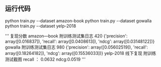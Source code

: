 ## 运行代码
python train.py --dataset amazon-book
python train.py --dataset gowalla
python train.py --dataset yelp-2018


'''
复现分数
amazon—book 附训练测试集日志
420 {'precision': array([0.016837]), 'recall': array([0.0408613]), 'ndcg': array([0.03148122])}
gowalla 附训练测试集日志
980 {'precision': array([0.05602519]), 'recall': array([0.18264182]), 'ndcg': array([0.15536033])}
yelp-2018
线下复现 附训练测试截图
recall ： 0.0632 ndcg:0.0519
'''